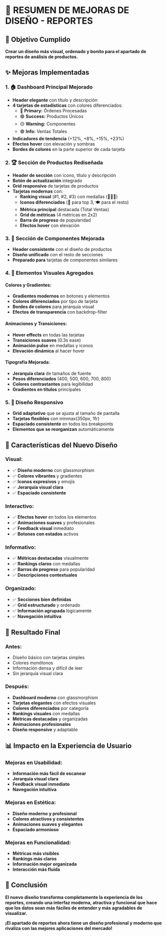 # 🎨 RESUMEN DE MEJORAS DE DISEÑO - REPORTES

## 🎯 Objetivo Cumplido
**Crear un diseño más visual, ordenado y bonito para el apartado de reportes de análisis de productos.**

## ✨ Mejoras Implementadas

### **1. 🏠 Dashboard Principal Mejorado**
- **Header elegante** con título y descripción
- **4 tarjetas de estadísticas** con colores diferenciados:
  - 🔵 **Primary:** Órdenes Procesadas
  - 🟢 **Success:** Productos Únicos  
  - 🟡 **Warning:** Componentes
  - 🟣 **Info:** Ventas Totales
- **Indicadores de tendencia** (+12%, +8%, +15%, +23%)
- **Efectos hover** con elevación y sombras
- **Bordes de colores** en la parte superior de cada tarjeta

### **2. 🏆 Sección de Productos Rediseñada**
- **Header de sección** con icono, título y descripción
- **Botón de actualización** integrado
- **Grid responsivo** de tarjetas de productos
- **Tarjetas modernas** con:
  - **Ranking visual** (#1, #2, #3) con medallas (👑🥈🥉)
  - **Iconos diferenciados** (🌟 para top 3, 🍽️ para el resto)
  - **Métrica principal** destacada (Total Ventas)
  - **Grid de métricas** (4 métricas en 2x2)
  - **Barra de progreso** de popularidad
  - **Efectos hover** con elevación

### **3. 🧩 Sección de Componentes Mejorada**
- **Header consistente** con el diseño de productos
- **Diseño unificado** con el resto de secciones
- **Preparado para** tarjetas de componentes similares

### **4. 🎨 Elementos Visuales Agregados**

#### **Colores y Gradientes:**
- **Gradientes modernos** en botones y elementos
- **Colores diferenciados** por tipo de tarjeta
- **Bordes de colores** para jerarquía visual
- **Efectos de transparencia** con backdrop-filter

#### **Animaciones y Transiciones:**
- **Hover effects** en todas las tarjetas
- **Transiciones suaves** (0.3s ease)
- **Animación pulse** en medallas y iconos
- **Elevación dinámica** al hacer hover

#### **Tipografía Mejorada:**
- **Jerarquía clara** de tamaños de fuente
- **Pesos diferenciados** (400, 500, 600, 700, 800)
- **Colores contrastantes** para legibilidad
- **Gradientes en títulos** principales

### **5. 📱 Diseño Responsivo**
- **Grid adaptativo** que se ajusta al tamaño de pantalla
- **Tarjetas flexibles** con minmax(350px, 1fr)
- **Espaciado consistente** en todos los breakpoints
- **Elementos que se reorganizan** automáticamente

## 🎯 Características del Nuevo Diseño

### **Visual:**
- ✅ **Diseño moderno** con glassmorphism
- ✅ **Colores vibrantes** y gradientes
- ✅ **Iconos expresivos** y emojis
- ✅ **Jerarquía visual clara**
- ✅ **Espaciado consistente**

### **Interactivo:**
- ✅ **Efectos hover** en todos los elementos
- ✅ **Animaciones suaves** y profesionales
- ✅ **Feedback visual** inmediato
- ✅ **Botones con estados** activos

### **Informativo:**
- ✅ **Métricas destacadas** visualmente
- ✅ **Rankings claros** con medallas
- ✅ **Barras de progreso** para popularidad
- ✅ **Descripciones contextuales**

### **Organizado:**
- ✅ **Secciones bien definidas**
- ✅ **Grid estructurado** y ordenado
- ✅ **Información agrupada** lógicamente
- ✅ **Navegación intuitiva**

## 🚀 Resultado Final

### **Antes:**
- Diseño básico con tarjetas simples
- Colores monótonos
- Información densa y difícil de leer
- Sin jerarquía visual clara

### **Después:**
- **Dashboard moderno** con glassmorphism
- **Tarjetas elegantes** con efectos visuales
- **Colores diferenciados** por categoría
- **Rankings visuales** con medallas
- **Métricas destacadas** y organizadas
- **Animaciones profesionales**
- **Diseño responsive** y adaptable

## 📊 Impacto en la Experiencia de Usuario

### **Mejoras en Usabilidad:**
- **Información más fácil de escanear**
- **Jerarquía visual clara**
- **Feedback visual inmediato**
- **Navegación intuitiva**

### **Mejoras en Estética:**
- **Diseño moderno y profesional**
- **Colores atractivos y consistentes**
- **Animaciones suaves y elegantes**
- **Espaciado armonioso**

### **Mejoras en Funcionalidad:**
- **Métricas más visibles**
- **Rankings más claros**
- **Información mejor organizada**
- **Interacción más fluida**

## 🎉 Conclusión

**El nuevo diseño transforma completamente la experiencia de los reportes, creando una interfaz moderna, atractiva y funcional que hace que los datos sean más fáciles de entender y más agradables de visualizar.**

**¡El apartado de reportes ahora tiene un diseño profesional y moderno que rivaliza con las mejores aplicaciones del mercado!**








